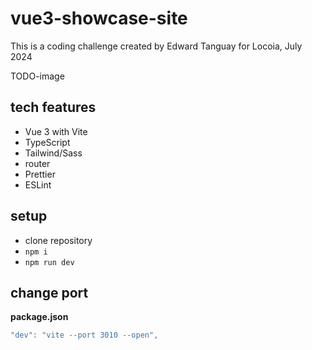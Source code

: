 # vue3-showcase-site

This is a coding challenge created by Edward Tanguay for Locoia, July 2024

TODO-image

## tech features

- Vue 3 with Vite
- TypeScript
- Tailwind/Sass
- router
- Prettier
- ESLint

## setup

- clone repository
- `npm i`
- `npm run dev`

## change port

**package.json**

```ts
"dev": "vite --port 3010 --open",
```